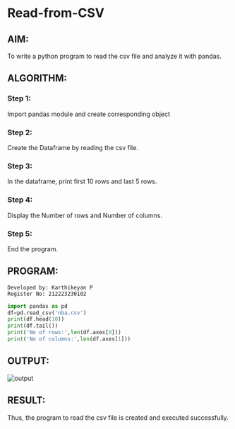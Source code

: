 # Read-from-CSV

## AIM:
To write a python program to read the csv file and analyze it with pandas.
## ALGORITHM:
### Step 1:
Import pandas module and create corresponding object
### Step 2:
Create the Dataframe by reading the csv file.
### Step 3:
In the dataframe, print first 10 rows and last 5 rows.
### Step 4:
Display the Number of rows and Number of columns.
### Step 5:
End the program.
## PROGRAM:
```
Developed by: Karthikeyan P
Register No: 212223230102
```
```py
import pandas as pd
df=pd.read_csv('nba.csv')
print(df.head(10))
print(df.tail())
print('No of rows:',len(df.axes[0]))
print('No of columns:',len(df.axes[1]))
```
## OUTPUT:
![output](https://github.com/karthikeyanpachiyappan/Read-from-CSV/assets/155143878/cc0f46d8-5d94-4cd8-975d-7303a29079f9)

## RESULT:
Thus, the program to read the csv file is created and executed successfully.
